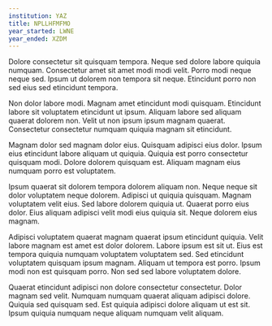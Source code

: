 ```yaml
---
institution: YAZ
title: NPLLHFMFMO
year_started: LWNE
year_ended: XZDM
---
```


Dolore consectetur sit quisquam tempora. Neque sed dolore labore quiquia numquam. Consectetur amet sit amet modi modi velit. Porro modi neque neque sed. Ipsum ut dolorem non tempora sit neque. Etincidunt porro non sed eius sed etincidunt tempora.

Non dolor labore modi. Magnam amet etincidunt modi quisquam. Etincidunt labore sit voluptatem etincidunt ut ipsum. Aliquam labore sed aliquam quaerat dolorem non. Velit ut non ipsum ipsum magnam quaerat. Consectetur consectetur numquam quiquia magnam sit etincidunt.

Magnam dolor sed magnam dolor eius. Quisquam adipisci eius dolor. Ipsum eius etincidunt labore aliquam ut quiquia. Quiquia est porro consectetur quisquam modi. Dolore dolorem quisquam est. Aliquam magnam eius numquam porro est voluptatem.

Ipsum quaerat sit dolorem tempora dolorem aliquam non. Neque neque sit dolor voluptatem neque dolorem. Adipisci ut quiquia quisquam. Magnam voluptatem velit eius. Sed labore dolorem quiquia ut. Quaerat porro eius dolor. Eius aliquam adipisci velit modi eius quiquia sit. Neque dolorem eius magnam.

Adipisci voluptatem quaerat magnam quaerat ipsum etincidunt quiquia. Velit labore magnam est amet est dolor dolorem. Labore ipsum est sit ut. Eius est tempora quiquia numquam voluptatem voluptatem sed. Sed etincidunt voluptatem quisquam ipsum magnam. Aliquam ut tempora est porro. Ipsum modi non est quisquam porro. Non sed sed labore voluptatem dolore.

Quaerat etincidunt adipisci non dolore consectetur consectetur. Dolor magnam sed velit. Numquam numquam quaerat aliquam adipisci dolore. Quiquia sed quisquam sed. Est quiquia adipisci dolore aliquam ut est sit. Ipsum quiquia numquam neque aliquam numquam velit aliquam.
    